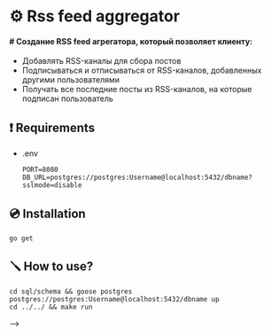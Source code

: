 <!-- <p align="center">
<img src="https://pepy.tech/badge/rss-aggregator" alt="https://pepy.tech/project/rss-aggregator">
<img src="https://pepy.tech/badge/rss-aggregator/month" alt="https://pepy.tech/project/rss-aggregator">
<img src="https://img.shields.io/github/license/Jhnvlglmlbrt/rss-aggregator.svg" alt="https://github.com/Jhnvlglmlbrt/rss-aggregator/blob/master/LICENSE"> -->

# ⚙️ Rss feed aggregator

#### # Создание RSS feed агрегатора, который позволяет клиенту:

- Добавлять RSS-каналы для сбора постов
- Подписываться и отписываться от RSS-каналов, добавленных другими пользователями
- Получать все последние посты из RSS-каналов, на которые подписан пользователь

## ❗ Requirements

- .env 
    ```
    PORT=8080
    DB_URL=postgres://postgres:Username@localhost:5432/dbname?sslmode=disable
    ```

## 💿 Installation

```
go get 
```

<!-- ## 💻 Example -->

## 🪛 How to use?

```
cd sql/schema && goose postgres postgres://postgres:Username@localhost:5432/dbname up
cd ../../ && make run
```


<!-- - **request_method** -  is a callable (like app.get, app.post, foo_router.patch and so on.).  
- **service_url** - the path to the endpoint on another service (like "https://microservice1.example.com").  
- **service_path** - the path to the method in microservice (like "/v1/microservice/users").  
- **gateway_path** - is the path to bind gateway.  
For example, your gateway api is located here - *https://gateway.example.com* and the path to endpoint (**gateway_path**) - "/users" then the full way to this method will be - *https://gateway.example.com/users*
- **override_headers** - Boolean value allows you to return all the headlines that were created by microservice in gateway.  
- **query_params** - used to extract query parameters from endpoint and transmission to microservice
- **form_params** -  used to extract form model parameters from endpoint and transmission to microservice
- **param body_params** - used to extract body model from endpoint and transmission to microservice -->

<!-- ⚠️ - **Be sure to transfer the name of the argument to the router, which is in the endpoint func!**   --> -->
